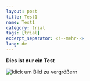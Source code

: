```yaml
---
layout: post
title: Test1
name: Test1
category: trial
tags: [trial]
excerpt_separator: <!--mehr-->
lang: de
---
```


**Dies ist nur ein Test**

![klick um Bild zu vergrößern](https://get.google.com/albumarchive/108656924518465552879/album/AF1QipM0ZgPFEtrgD8LmfD6FE2B5Tmbw-ez8JwqHS4DG/AF1QipPTPfYBMwy0VV8f7GOa7vYkXmVGmPUeYqlUjd-R)
